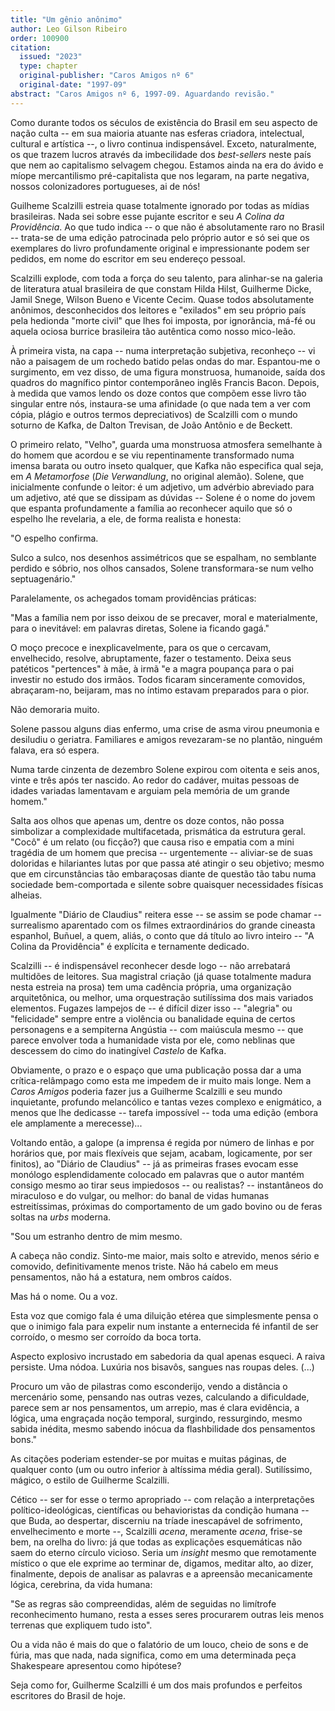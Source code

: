 ```yaml
---
title: "Um gênio anônimo"
author: Leo Gilson Ribeiro
order: 100900
citation:
  issued: "2023"
  type: chapter
  original-publisher: "Caros Amigos nº 6"
  original-date: "1997-09"
abstract: "Caros Amigos nº 6, 1997-09. Aguardando revisão."
---
```


Como durante todos os séculos de existência do Brasil em seu aspecto de nação culta -- em sua maioria atuante nas esferas criadora, intelectual, cultural e artística --, o livro continua indispensável. Exceto, naturalmente, os que trazem lucros através da imbecilidade dos *best-sellers* neste país que nem ao capitalismo selvagem chegou. Estamos ainda na era do ávido e míope mercantilismo pré-capitalista que nos legaram, na parte negativa, nossos colonizadores portugueses, ai de nós!

Guilheme Scalzilli estreia quase totalmente ignorado por todas as mídias brasileiras. Nada sei sobre esse pujante escritor e seu *A Colina da Providência*. Ao que tudo indica -- o que não é absolutamente raro no Brasil -- trata-se de uma edição patrocinada pelo próprio autor e só sei que os exemplares do livro profundamente original e impressionante podem ser pedidos, em nome do escritor em seu endereço pessoal.

Scalzilli explode, com toda a força do seu talento, para alinhar-se na galeria de literatura atual brasileira de que constam Hilda Hilst, Guilherme Dicke, Jamil Snege, Wilson Bueno e Vicente Cecim. Quase todos absolutamente anônimos, desconhecidos dos leitores e "exilados" em seu próprio país pela hedionda "morte civil" que lhes foi imposta, por ignorância, má-fé ou aquela ociosa burrice brasileira tão autêntica como nosso mico-leão.

À primeira vista, na capa -- numa interpretação subjetiva, reconheço -- vi não a paisagem de um rochedo batido pelas ondas do mar. Espantou-me o surgimento, em vez disso, de uma figura monstruosa, humanoide, saída dos quadros do magnífico pintor contemporâneo inglês Francis Bacon. Depois, à medida que vamos lendo os doze contos que compõem esse livro tão singular entre nós, instaura-se uma afinidade (o que nada tem a ver com cópia, plágio e outros termos depreciativos) de Scalzilli com o mundo soturno de Kafka, de Dalton Trevisan, de João Antônio e de Beckett.

O primeiro relato, "Velho", guarda uma monstruosa atmosfera semelhante à do homem que acordou e se viu repentinamente transformado numa imensa barata ou outro inseto qualquer, que Kafka não especifica qual seja, em *A Metamorfose* (*Die Verwandlung*, no original alemão). Solene, que inicialmente confunde o leitor: é um adjetivo, um advérbio abreviado para um adjetivo, até que se dissipam as dúvidas -- Solene é o nome do jovem que espanta profundamente a família ao reconhecer aquilo que só o espelho lhe revelaria, a ele, de forma realista e honesta:

"O espelho confirma.

Sulco a sulco, nos desenhos assimétricos que se espalham, no semblante perdido e sóbrio, nos olhos cansados, Solene transformara-se num velho septuagenário."

Paralelamente, os achegados tomam providências práticas:

"Mas a família nem por isso deixou de se precaver, moral e materialmente, para o inevitável: em palavras diretas, Solene ia ficando gagá."

O moço precoce e inexplicavelmente, para os que o cercavam, envelhecido, resolve, abruptamente, fazer o testamento. Deixa seus patéticos "pertences" à mãe, à irmã "e a magra poupança para o pai investir no estudo dos irmãos. Todos ficaram sinceramente comovidos, abraçaram-no, beijaram, mas no íntimo estavam preparados para o pior.

Não demoraria muito.

Solene passou alguns dias enfermo, uma crise de asma virou pneumonia e desiludiu o geriatra. Familiares e amigos revezaram-se no plantão, ninguém falava, era só espera.

Numa tarde cinzenta de dezembro Solene expirou com oitenta e seis anos, vinte e três após ter nascido. Ao redor do cadáver, muitas pessoas de idades variadas lamentavam e arguiam pela memória de um grande homem."

Salta aos olhos que apenas um, dentre os doze contos, não possa simbolizar a complexidade multifacetada, prismática da estrutura geral. "Cocô" é um relato (ou ficção?) que causa riso e empatia com a mini tragédia de um homem que precisa -- urgentemente -- aliviar-se de suas doloridas e hilariantes lutas por que passa até atingir o seu objetivo; mesmo que em circunstâncias tão embaraçosas diante de questão tão tabu numa sociedade bem-comportada e silente sobre quaisquer necessidades físicas alheias.

Igualmente "Diário de Claudius" reitera esse -- se assim se pode chamar -- surrealismo aparentado com os filmes extraordinários do grande cineasta espanhol, Buñuel, a quem, aliás, o conto que dá título ao livro inteiro -- "A Colina da Providência" é explícita e ternamente dedicado.

Scalzilli -- é indispensável reconhecer desde logo -- não arrebatará multidões de leitores. Sua magistral criação (já quase totalmente madura nesta estreia na prosa) tem uma cadência própria, uma organização arquitetônica, ou melhor, uma orquestração sutilíssima dos mais variados elementos. Fugazes lampejos de -- é difícil dizer isso -- "alegria" ou "felicidade" sempre entre a violência ou banalidade equina de certos personagens e a sempiterna Angústia -- com maiúscula mesmo -- que parece envolver toda a humanidade vista por ele, como neblinas que descessem do cimo do inatingível *Castelo* de Kafka.

Obviamente, o prazo e o espaço que uma publicação possa dar a uma crítica-relâmpago como esta me impedem de ir muito mais longe. Nem a *Caros Amigos* poderia fazer jus a Guilherme Scalzilli e seu mundo inquietante, profundo melancólico e tantas vezes complexo e enigmático, a menos que lhe dedicasse -- tarefa impossível -- toda uma edição (embora ele amplamente a merecesse)...

Voltando então, a galope (a imprensa é regida por número de linhas e por horários que, por mais flexíveis que sejam, acabam, logicamente, por ser finitos), ao "Diário de Claudius" -- já as primeiras frases evocam esse monólogo esplendidamente colocado em palavras que o autor mantém consigo mesmo ao tirar seus impiedosos -- ou realistas? -- instantâneos do miraculoso e do vulgar, ou melhor: do banal de vidas humanas estreitíssimas, próximas do comportamento de um gado bovino ou de feras soltas na *urbs* moderna.

"Sou um estranho dentro de mim mesmo.

A cabeça não condiz. Sinto-me maior, mais solto e atrevido, menos sério e comovido, definitivamente menos triste. Não há cabelo em meus pensamentos, não há a estatura, nem ombros caídos.

Mas há o nome. Ou a voz.

Esta voz que comigo fala é uma diluição etérea que simplesmente pensa o que o inimigo fala para expelir num instante a enternecida fé infantil de ser corroído, o mesmo ser corroído da boca torta.

Aspecto explosivo incrustado em sabedoria da qual apenas esqueci. A raiva persiste. Uma nódoa. Luxúria nos bisavôs, sangues nas roupas deles. (...)

Procuro um vão de pilastras como esconderijo, vendo a distância o mercenário some, pensando nas outras vezes, calculando a dificuldade, parece sem ar nos pensamentos, um arrepio, mas é clara evidência, a lógica, uma engraçada noção temporal, surgindo, ressurgindo, mesmo sabida inédita, mesmo sabendo inócua da flashbilidade dos pensamentos bons."

As citações poderiam estender-se por muitas e muitas páginas, de qualquer conto (um ou outro inferior à altíssima média geral). Sutilíssimo, mágico, o estilo de Guilherme Scalzilli.

Cético -- ser for esse o termo apropriado -- com relação a interpretações político-ideológicas, científicas ou behavioristas da condição humana -- que Buda, ao despertar, discerniu na tríade inescapável de sofrimento, envelhecimento e morte --, Scalzilli *acena*, meramente *acena*, frise-se bem, na orelha do livro: já que todas as explicações esquemáticas não saem do eterno círculo vicioso. Seria um *insight* mesmo que remotamente místico o que ele exprime ao terminar de, digamos, meditar alto, ao dizer, finalmente, depois de analisar as palavras e a apreensão mecanicamente lógica, cerebrina, da vida humana:

"Se as regras são compreendidas, além de seguidas no limítrofe reconhecimento humano, resta a esses seres procurarem outras leis menos terrenas que expliquem tudo isto".

Ou a vida não é mais do que o falatório de um louco, cheio de sons e de fúria, mas que nada, nada significa, como em uma determinada peça Shakespeare apresentou como hipótese?

Seja como for, Guilherme Scalzilli é um dos mais profundos e perfeitos escritores do Brasil de hoje.


